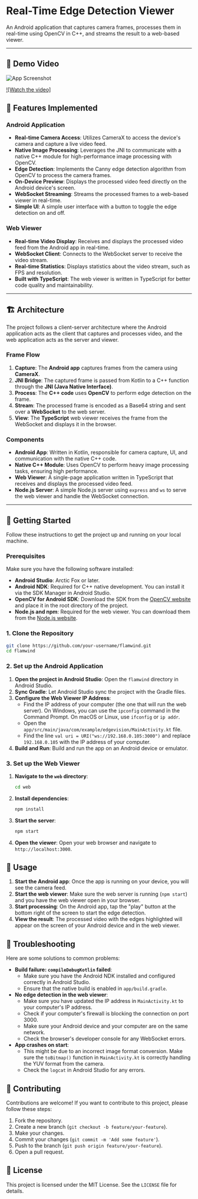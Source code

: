 # Real-Time Edge Detection Viewer

An Android application that captures camera frames, processes them in real-time using OpenCV in C++, and streams the result to a web-based viewer.

---

## 🎥 Demo Video
![App Screenshot](edgeapp.jpg)


[![Watch the video]](https://drive.google.com/file/d/17KttRtMs-2MwI6yIuWPRFjxU6tFkiki1/view?usp=sharing)


## 🌟 Features Implemented

### Android Application

-   **Real-time Camera Access**: Utilizes CameraX to access the device's camera and capture a live video feed.
-   **Native Image Processing**: Leverages the JNI to communicate with a native C++ module for high-performance image processing with OpenCV.
-   **Edge Detection**: Implements the Canny edge detection algorithm from OpenCV to process the camera frames.
-   **On-Device Preview**: Displays the processed video feed directly on the Android device's screen.
-   **WebSocket Streaming**: Streams the processed frames to a web-based viewer in real-time.
-   **Simple UI**: A simple user interface with a button to toggle the edge detection on and off.

### Web Viewer

-   **Real-time Video Display**: Receives and displays the processed video feed from the Android app in real-time.
-   **WebSocket Client**: Connects to the WebSocket server to receive the video stream.
-   **Real-time Statistics**: Displays statistics about the video stream, such as FPS and resolution.
-   **Built with TypeScript**: The web viewer is written in TypeScript for better code quality and maintainability.

---

## 🏗️ Architecture

The project follows a client-server architecture where the Android application acts as the client that captures and processes video, and the web application acts as the server and viewer.

### Frame Flow

1.  **Capture**: The **Android app** captures frames from the camera using **CameraX**.
2.  **JNI Bridge**: The captured frame is passed from Kotlin to a C++ function through the **JNI (Java Native Interface)**.
3.  **Process**: The **C++ code** uses **OpenCV** to perform edge detection on the frame.
4.  **Stream**: The processed frame is encoded as a Base64 string and sent over a **WebSocket** to the web server.
5.  **View**: The **TypeScript** web viewer receives the frame from the WebSocket and displays it in the browser.

### Components

-   **Android App**: Written in Kotlin, responsible for camera capture, UI, and communication with the native C++ code.
-   **Native C++ Module**: Uses OpenCV to perform heavy image processing tasks, ensuring high performance.
-   **Web Viewer**: A single-page application written in TypeScript that receives and displays the processed video feed.
-   **Node.js Server**: A simple Node.js server using `express` and `ws` to serve the web viewer and handle the WebSocket connection.

---

## 🚀 Getting Started

Follow these instructions to get the project up and running on your local machine.

### Prerequisites

Make sure you have the following software installed:

-   **Android Studio**: Arctic Fox or later.
-   **Android NDK**: Required for C++ native development. You can install it via the SDK Manager in Android Studio.
-   **OpenCV for Android SDK**: Download the SDK from the [OpenCV website](https://opencv.org/releases/) and place it in the root directory of the project.
-   **Node.js and npm**: Required for the web viewer. You can download them from the [Node.js website](https://nodejs.org/).

### 1. Clone the Repository

```bash
git clone https://github.com/your-username/flamwind.git
cd flamwind
```

### 2. Set up the Android Application

1.  **Open the project in Android Studio**: Open the `flamwind` directory in Android Studio.
2.  **Sync Gradle**: Let Android Studio sync the project with the Gradle files.
3.  **Configure the Web Viewer IP Address**:
    -   Find the IP address of your computer (the one that will run the web server). On Windows, you can use the `ipconfig` command in the Command Prompt. On macOS or Linux, use `ifconfig` or `ip addr`.
    -   Open the `app/src/main/java/com/example/edgevision/MainActivity.kt` file.
    -   Find the line `val uri = URI("ws://192.168.0.105:3000")` and replace `192.168.0.105` with the IP address of your computer.
4.  **Build and Run**: Build and run the app on an Android device or emulator.

### 3. Set up the Web Viewer

1.  **Navigate to the `web` directory**:
    ```bash
    cd web
    ```
2.  **Install dependencies**:
    ```bash
    npm install
    ```
3.  **Start the server**:
    ```bash
    npm start
    ```
4.  **Open the viewer**: Open your web browser and navigate to `http://localhost:3000`.

## 📱 Usage

1.  **Start the Android app**: Once the app is running on your device, you will see the camera feed.
2.  **Start the web viewer**: Make sure the web server is running (`npm start`) and you have the web viewer open in your browser.
3.  **Start processing**: On the Android app, tap the "play" button at the bottom right of the screen to start the edge detection.
4.  **View the result**: The processed video with the edges highlighted will appear on the screen of your Android device and in the web viewer.

## 🤔 Troubleshooting

Here are some solutions to common problems:

-   **Build failure: `compileDebugKotlin` failed**:
    -   Make sure you have the Android NDK installed and configured correctly in Android Studio.
    -   Ensure that the native build is enabled in `app/build.gradle`.
-   **No edge detection in the web viewer**:
    -   Make sure you have updated the IP address in `MainActivity.kt` to your computer's IP address.
    -   Check if your computer's firewall is blocking the connection on port 3000.
    -   Make sure your Android device and your computer are on the same network.
    -   Check the browser's developer console for any WebSocket errors.
-   **App crashes on start**:
    -   This might be due to an incorrect image format conversion. Make sure the `toBitmap()` function in `MainActivity.kt` is correctly handling the YUV format from the camera.
    -   Check the `logcat` in Android Studio for any errors.

## 🤝 Contributing

Contributions are welcome! If you want to contribute to this project, please follow these steps:

1.  Fork the repository.
2.  Create a new branch (`git checkout -b feature/your-feature`).
3.  Make your changes.
4.  Commit your changes (`git commit -m 'Add some feature'`).
5.  Push to the branch (`git push origin feature/your-feature`).
6.  Open a pull request.

## 📜 License

This project is licensed under the MIT License. See the `LICENSE` file for details.
